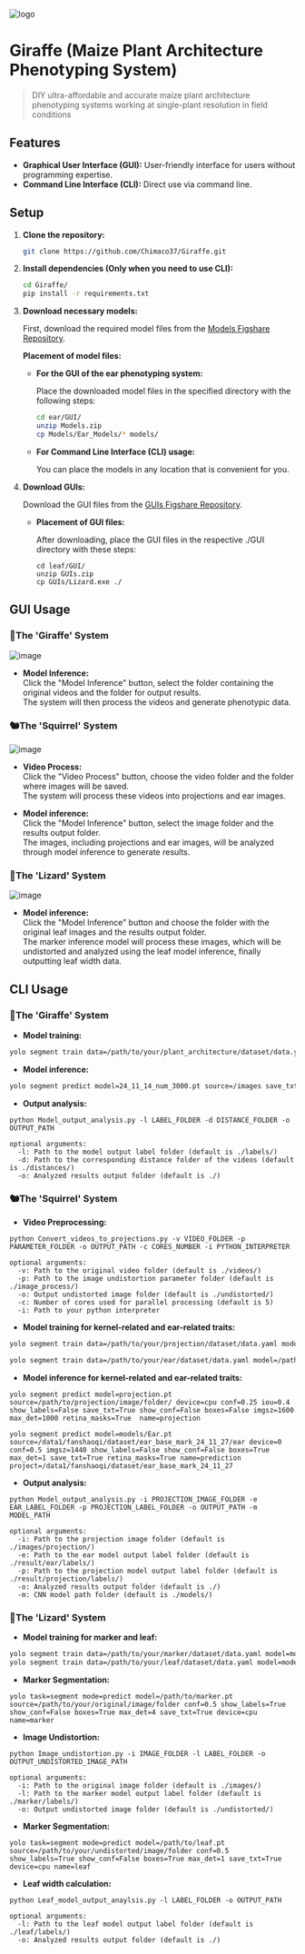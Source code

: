 ![logo](https://github.com/user-attachments/assets/1392e8f6-083a-4b8b-8c88-b227d3edfdba)
# Giraffe (Maize Plant Architecture Phenotyping System)
> DIY ultra-affordable and accurate maize plant architecture phenotyping systems working at single-plant resolution in field conditions

## Features
- **Graphical User Interface (GUI):** User-friendly interface for users without programming expertise.
- **Command Line Interface (CLI):** Direct use via command line.

## Setup

1. **Clone the repository:**
    ```bash
    git clone https://github.com/Chimaco37/Giraffe.git
    ```
2. **Install dependencies (Only when you need to use CLI):**

    ```bash
    cd Giraffe/
    pip install -r requirements.txt
    ```

3. **Download necessary models:**  

    First, download the required model files from the [Models Figshare Repository](https://doi.org/10.6084/m9.figshare.26282731).
    
    **Placement of model files:**
    
    - **For the GUI of the ear phenotyping system:**
    
      Place the downloaded model files in the specified directory with the following steps:

        ```bash
        cd ear/GUI/
        unzip Models.zip
        cp Models/Ear_Models/* models/
        ```
    
    - **For Command Line Interface (CLI) usage:**
   
      You can place the models in any location that is convenient for you.

4. **Download GUIs:**

    Download the GUI files from the [GUIs Figshare Repository](https://doi.org/10.6084/m9.figshare.26363107).

    - **Placement of GUI files:**
   
      After downloading, place the GUI files in the respective ./GUI directory with these steps:
  
        ```
        cd leaf/GUI/
        unzip GUIs.zip
        cp GUIs/Lizard.exe ./
        ```

## GUI Usage
### 🦒The 'Giraffe' System
![image](https://github.com/user-attachments/assets/6d37a213-d0c5-4445-9cfa-335f4e5c00e6)

- **Model Inference:**  
  Click the "Model Inference" button, select the folder containing the original videos and the folder for output results.  
  The system will then process the videos and generate phenotypic data.

### 🐿️The 'Squirrel' System
![image](https://github.com/user-attachments/assets/b7045c19-be7b-40f4-835d-b8b99b7ed893)

- **Video Process:**  
  Click the "Video Process" button, choose the video folder and the folder where images will be saved.  
  The system will process these videos into projections and ear images.

- **Model inference:**  
  Click the "Model Inference" button, select the image folder and the results output folder.  
  The images, including projections and ear images, will be analyzed through model inference to generate results.


### 🦎The 'Lizard' System
![image](https://github.com/user-attachments/assets/6e06a325-d988-446e-b2c6-13a2b721f2d9)

- **Model inference:**  
  Click the "Model Inference" button and choose the folder with the original leaf images and the results output folder.  
  The marker inference model will process these images, which will be undistorted and analyzed using the leaf model inference, finally outputting leaf width data.


## CLI Usage

### 🦒The 'Giraffe' System

- **Model training:**

```bash
yolo segment train data=/path/to/your/plant_architecture/dataset/data.yaml model=/path/to/your/plant_architecture/model.pt epochs=200 patience=30 batch=64 imgsz=640 device=0 name=plant_architecture_training
```

- **Model inference:**

```bash
yolo segment predict model=24_11_14_num_3000.pt source=/images save_txt=True save=True show_labels=True show_conf=False boxes=True conf=0.5 iou=0.5 imgsz=1440 agnostic_nms=True retina_masks=True device=0 name=prediction project=/data1/fanshaoqi/plant_phenotyping/PA_cls_dataset 
```
- **Output analysis:**
```
python Model_output_analysis.py -l LABEL_FOLDER -d DISTANCE_FOLDER -o OUTPUT_PATH

optional arguments:
  -l: Path to the model output label folder (default is ./labels/)
  -d: Path to the corresponding distance folder of the videos (default is ./distances/)
  -o: Analyzed results output folder (default is ./)
```

### 🐿️The 'Squirrel' System

- **Video Preprocessing:**
```
python Convert_videos_to_projections.py -v VIDEO_FOLDER -p PARAMETER_FOLDER -o OUTPUT_PATH -c CORES_NUMBER -i PYTHON_INTERPRETER

optional arguments:
  -v: Path to the original video folder (default is ./videos/)
  -p: Path to the image undistortion parameter folder (default is ./image_process/)
  -o: Output undistorted image folder (default is ./undistorted/)
  -c: Number of cores used for parallel processing (default is 5)
  -i: Path to your python interpreter
```

- **Model training for kernel-related and ear-related traits:**

```bash
yolo segment train data=/path/to/your/projection/dataset/data.yaml model=/path/to/your/projection/model.pt epochs=200 batch=4 patience=30 device=0,1,2,3 name=projection_model_training

yolo segment train data=/path/to/your/ear/dataset/data.yaml model=/path/to/your/ear/model.pt epochs=200 batch=32 patience=30 device=0 name=ear_model_training
```

- **Model inference for kernel-related and ear-related traits:**

```
yolo segment predict model=projection.pt source=/path/to/projection/image/folder/ device=cpu conf=0.25 iou=0.4 show_labels=False save_txt=True show_conf=False boxes=False imgsz=1600 max_det=1000 retina_masks=True  name=projection

yolo segment predict model=models/Ear.pt source=/data1/fanshaoqi/dataset/ear_base_mark_24_11_27/ear device=0 conf=0.5 imgsz=1440 show_labels=False show_conf=False boxes=True max_det=1 save_txt=True retina_masks=True name=prediction project=/data1/fanshaoqi/dataset/ear_base_mark_24_11_27
```
- **Output analysis:**
```
python Model_output_analysis.py -i PROJECTION_IMAGE_FOLDER -e EAR_LABEL_FOLDER -p PROJECTION_LABEL_FOLDER -o OUTPUT_PATH -m MODEL_PATH

optional arguments:
  -i: Path to the projection image folder (default is ./images/projection/)
  -e: Path to the ear model output label folder (default is ./result/ear/labels/)
  -p: Path to the projection model output label folder (default is ./result/projection/labels/)
  -o: Analyzed results output folder (default is ./)
  -m: CNN model path folder (default is ./models/)
```


### 🦎The 'Lizard' System
- **Model training for marker and leaf:**

```bash
yolo segment train data=/path/to/your/marker/dataset/data.yaml model=model=/path/to/your/marker/model.pt epochs=200 batch=32 device=0 name=marker_model_training
yolo segment train data=/path/to/your/leaf/dataset/data.yaml model=model=/path/to/your/leaf/model.pt epochs=200 batch=32 device=0 name=leaf_model_training
```

- **Marker Segmentation:**

```
yolo task=segment mode=predict model=/path/to/marker.pt source=/path/to/your/original/image/folder conf=0.5 show_labels=True show_conf=False boxes=True max_det=4 save_txt=True device=cpu name=marker
```
- **Image Undistortion:**
```
python Image_undistortion.py -i IMAGE_FOLDER -l LABEL_FOLDER -o OUTPUT_UNDISTORTED_IMAGE_PATH

optional arguments:
  -i: Path to the original image folder (default is ./images/)
  -l: Path to the marker model output label folder (default is ./marker/labels/)
  -o: Output undistorted image folder (default is ./undistorted/)
```
- **Marker Segmentation:**
```
yolo task=segment mode=predict model=/path/to/leaf.pt source=/path/to/your/undistorted/image/folder conf=0.5 show_labels=True show_conf=False boxes=True max_det=1 save_txt=True device=cpu name=leaf
```
- **Leaf width calculation:**
```
python Leaf_model_output_anaylsis.py -l LABEL_FOLDER -o OUTPUT_PATH

optional arguments:
  -l: Path to the leaf model output label folder (default is ./leaf/labels/)
  -o: Analyzed results output folder (default is ./)
```
